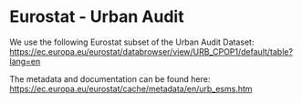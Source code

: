 # Eurostat - Urban Audit 

We use the following Eurostat subset of the 
Urban Audit Dataset: https://ec.europa.eu/eurostat/databrowser/view/URB_CPOP1/default/table?lang=en

The metadata and documentation can be found here:
https://ec.europa.eu/eurostat/cache/metadata/en/urb_esms.htm